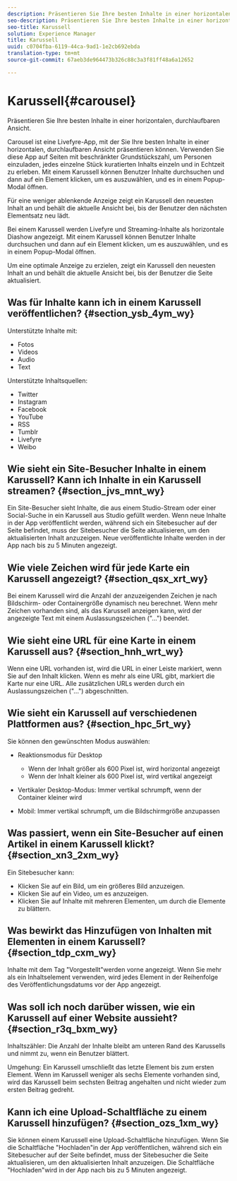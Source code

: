 ```yaml
---
description: Präsentieren Sie Ihre besten Inhalte in einer horizontalen, durchlaufbaren Ansicht.
seo-description: Präsentieren Sie Ihre besten Inhalte in einer horizontalen, durchlaufbaren Ansicht.
seo-title: Karussell
solution: Experience Manager
title: Karussell
uuid: c0704fba-6119-44ca-9ad1-1e2cb692ebda
translation-type: tm+mt
source-git-commit: 67aeb3de964473b326c88c3a3f81ff48a6a12652

---
```



# Karussell{#carousel}

Präsentieren Sie Ihre besten Inhalte in einer horizontalen, durchlaufbaren Ansicht.

Carousel ist eine Livefyre-App, mit der Sie Ihre besten Inhalte in einer horizontalen, durchlaufbaren Ansicht präsentieren können. Verwenden Sie diese App auf Seiten mit beschränkter Grundstückszahl, um Personen einzuladen, jedes einzelne Stück kuratierten Inhalts einzeln und in Echtzeit zu erleben. Mit einem Karussell können Benutzer Inhalte durchsuchen und dann auf ein Element klicken, um es auszuwählen, und es in einem Popup-Modal öffnen.

Für eine weniger ablenkende Anzeige zeigt ein Karussell den neuesten Inhalt an und behält die aktuelle Ansicht bei, bis der Benutzer den nächsten Elementsatz neu lädt.

Bei einem Karussell werden Livefyre und Streaming-Inhalte als horizontale Diashow angezeigt. Mit einem Karussell können Benutzer Inhalte durchsuchen und dann auf ein Element klicken, um es auszuwählen, und es in einem Popup-Modal öffnen.

Um eine optimale Anzeige zu erzielen, zeigt ein Karussell den neuesten Inhalt an und behält die aktuelle Ansicht bei, bis der Benutzer die Seite aktualisiert.

## Was für Inhalte kann ich in einem Karussell veröffentlichen? {#section_ysb_4ym_wy}

Unterstützte Inhalte mit:

* Fotos
* Videos
* Audio
* Text

Unterstützte Inhaltsquellen:

* Twitter
* Instagram
* Facebook
* YouTube
* RSS
* Tumblr
* Livefyre
* Weibo

## Wie sieht ein Site-Besucher Inhalte in einem Karussell? Kann ich Inhalte in ein Karussell streamen? {#section_jvs_mnt_wy}

Ein Site-Besucher sieht Inhalte, die aus einem Studio-Stream oder einer Social-Suche in ein Karussell aus Studio gefüllt werden. Wenn neue Inhalte in der App veröffentlicht werden, während sich ein Sitebesucher auf der Seite befindet, muss der Sitebesucher die Seite aktualisieren, um den aktualisierten Inhalt anzuzeigen. Neue veröffentlichte Inhalte werden in der App nach bis zu 5 Minuten angezeigt.

## Wie viele Zeichen wird für jede Karte ein Karussell angezeigt? {#section_qsx_xrt_wy}

Bei einem Karussell wird die Anzahl der anzuzeigenden Zeichen je nach Bildschirm- oder Containergröße dynamisch neu berechnet. Wenn mehr Zeichen vorhanden sind, als das Karussell anzeigen kann, wird der angezeigte Text mit einem Auslassungszeichen ("...") beendet.

## Wie sieht eine URL für eine Karte in einem Karussell aus? {#section_hnh_wrt_wy}

Wenn eine URL vorhanden ist, wird die URL in einer Leiste markiert, wenn Sie auf den Inhalt klicken. Wenn es mehr als eine URL gibt, markiert die Karte nur eine URL. Alle zusätzlichen URLs werden durch ein Auslassungszeichen ("...") abgeschnitten.

## Wie sieht ein Karussell auf verschiedenen Plattformen aus? {#section_hpc_5rt_wy}

Sie können den gewünschten Modus auswählen:

* Reaktionsmodus für Desktop

   * Wenn der Inhalt größer als 600 Pixel ist, wird horizontal angezeigt
   * Wenn der Inhalt kleiner als 600 Pixel ist, wird vertikal angezeigt

* Vertikaler Desktop-Modus: Immer vertikal schrumpft, wenn der Container kleiner wird
* Mobil: Immer vertikal schrumpft, um die Bildschirmgröße anzupassen

## Was passiert, wenn ein Site-Besucher auf einen Artikel in einem Karussell klickt? {#section_xn3_2xm_wy}

Ein Sitebesucher kann:

* Klicken Sie auf ein Bild, um ein größeres Bild anzuzeigen.
* Klicken Sie auf ein Video, um es anzuzeigen.
* Klicken Sie auf Inhalte mit mehreren Elementen, um durch die Elemente zu blättern.

## Was bewirkt das Hinzufügen von Inhalten mit Elementen in einem Karussell? {#section_tdp_cxm_wy}

Inhalte mit dem Tag "Vorgestellt"werden vorne angezeigt. Wenn Sie mehr als ein Inhaltselement verwenden, wird jedes Element in der Reihenfolge des Veröffentlichungsdatums vor der App angezeigt.

## Was soll ich noch darüber wissen, wie ein Karussell auf einer Website aussieht? {#section_r3q_bxm_wy}

Inhaltszähler: Die Anzahl der Inhalte bleibt am unteren Rand des Karussells und nimmt zu, wenn ein Benutzer blättert.

Umgehung: Ein Karussell umschließt das letzte Element bis zum ersten Element. Wenn im Karussell weniger als sechs Elemente vorhanden sind, wird das Karussell beim sechsten Beitrag angehalten und nicht wieder zum ersten Beitrag gedreht.

## Kann ich eine Upload-Schaltfläche zu einem Karussell hinzufügen? {#section_ozs_1xm_wy}

Sie können einem Karussell eine Upload-Schaltfläche hinzufügen. Wenn Sie die Schaltfläche "Hochladen"in der App veröffentlichen, während sich ein Sitebesucher auf der Seite befindet, muss der Sitebesucher die Seite aktualisieren, um den aktualisierten Inhalt anzuzeigen. Die Schaltfläche "Hochladen"wird in der App nach bis zu 5 Minuten angezeigt.

